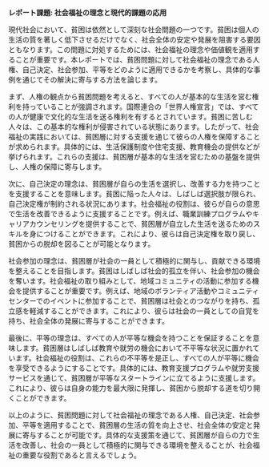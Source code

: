 **レポート課題: 社会福祉の理念と現代的課題の応用**

現代社会において、貧困は依然として深刻な社会問題の一つです。貧困は個人の生活の質を著しく低下させるだけでなく、社会全体の安定や発展を阻害する要因ともなります。この問題に対処するためには、社会福祉の理念や価値観を適用することが重要です。本レポートでは、貧困問題に対して社会福祉の理念である人権、自己決定、社会参加、平等をどのように適用できるかを考察し、具体的な事例を通じてその解決に寄与する方法を論じます。

まず、人権の観点から貧困問題を考えると、すべての人が基本的な生活を営む権利を持っていることが強調されます。国際連合の「世界人権宣言」では、すべての人が健康で文化的な生活を送る権利を有するとされています。貧困に苦しむ人々は、この基本的な権利が侵害されている状態にあります。したがって、社会福祉の実践においては、貧困層に対する支援を通じて彼らの人権を保障することが求められます。具体的には、生活保護制度や住宅支援、教育機会の提供などが挙げられます。これらの支援は、貧困層が基本的な生活を営むための基盤を提供し、人権の保障に寄与します。

次に、自己決定の理念は、貧困層が自らの生活を選択し、改善する力を持つことを支援することを意味します。貧困に陥った人々は、しばしば選択肢が限られ、自己決定権が制約される状況にあります。社会福祉の役割は、彼らが自らの意思で生活を改善できるように支援することです。例えば、職業訓練プログラムやキャリアカウンセリングを提供することで、貧困層が自立した生活を送るためのスキルを身につけることができます。これにより、彼らは自己決定権を取り戻し、貧困からの脱却を図ることが可能となります。

社会参加の理念は、貧困層が社会の一員として積極的に関与し、貢献できる環境を整えることを目指します。貧困はしばしば社会的孤立を伴い、社会参加の機会を奪います。社会福祉の取り組みとして、地域コミュニティの活動に参加する機会を提供することが重要です。例えば、地域のボランティア活動やコミュニティセンターでのイベントに参加することで、貧困層は社会とのつながりを持ち、孤立感を軽減することができます。これにより、彼らは社会の一員としての自覚を持ち、社会全体の発展に寄与することができます。

最後に、平等の理念は、すべての人が平等な機会を持つことを保証することを意味します。貧困層はしばしば教育や就労の機会において不平等な状況に置かれています。社会福祉の役割は、これらの不平等を是正し、すべての人が平等に機会を享受できるようにすることです。具体的には、教育支援プログラムや就労支援サービスを通じて、貧困層が平等なスタートラインに立てるように支援します。これにより、彼らは自身の能力を最大限に発揮し、貧困から脱却する道を切り開くことができます。

以上のように、貧困問題に対して社会福祉の理念である人権、自己決定、社会参加、平等を適用することで、貧困層の生活の質を向上させ、社会全体の安定と発展に寄与することが可能です。具体的な支援策を通じて、貧困層が自らの力で生活を改善し、社会の一員として積極的に関与できる環境を整えることが、社会福祉の重要な役割であると言えるでしょう。